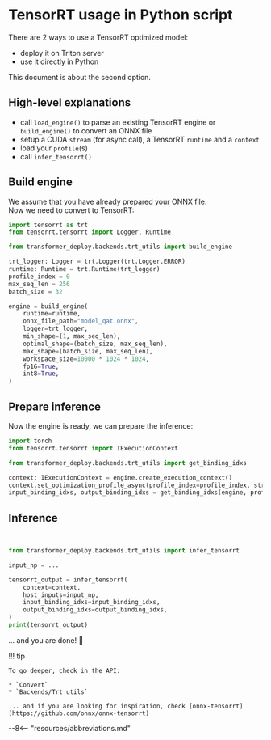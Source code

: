 # TensorRT usage in Python script

There are 2 ways to use a TensorRT optimized model:

* deploy it on Triton server
* use it directly in Python

This document is about the second option.

## High-level explanations

* call `load_engine()` to parse an existing TensorRT engine or `build_engine()` to convert an ONNX file
* setup a CUDA `stream` (for async call), a TensorRT `runtime` and a `context`
* load your `profile`(s)
* call `infer_tensorrt()`

## Build engine

We assume that you have already prepared your ONNX file.  
Now we need to convert to TensorRT:

```python
import tensorrt as trt
from tensorrt.tensorrt import Logger, Runtime

from transformer_deploy.backends.trt_utils import build_engine

trt_logger: Logger = trt.Logger(trt.Logger.ERROR)
runtime: Runtime = trt.Runtime(trt_logger)
profile_index = 0
max_seq_len = 256
batch_size = 32

engine = build_engine(
    runtime=runtime,
    onnx_file_path="model_qat.onnx",
    logger=trt_logger,
    min_shape=(1, max_seq_len),
    optimal_shape=(batch_size, max_seq_len),
    max_shape=(batch_size, max_seq_len),
    workspace_size=10000 * 1024 * 1024,
    fp16=True,
    int8=True,
)
```

## Prepare inference

Now the engine is ready, we can prepare the inference:

```python
import torch
from tensorrt.tensorrt import IExecutionContext

from transformer_deploy.backends.trt_utils import get_binding_idxs

context: IExecutionContext = engine.create_execution_context()
context.set_optimization_profile_async(profile_index=profile_index, stream_handle=torch.cuda.current_stream().cuda_stream)
input_binding_idxs, output_binding_idxs = get_binding_idxs(engine, profile_index)  # type: List[int], List[int]
```

## Inference

```python


from transformer_deploy.backends.trt_utils import infer_tensorrt

input_np = ...

tensorrt_output = infer_tensorrt(
    context=context,
    host_inputs=input_np,
    input_binding_idxs=input_binding_idxs,
    output_binding_idxs=output_binding_idxs,
)
print(tensorrt_output)
```

... and you are done! 🎉

!!! tip

    To go deeper, check in the API:

    * `Convert`
    * `Backends/Trt utils`

    ... and if you are looking for inspiration, check [onnx-tensorrt](https://github.com/onnx/onnx-tensorrt)

--8<-- "resources/abbreviations.md"